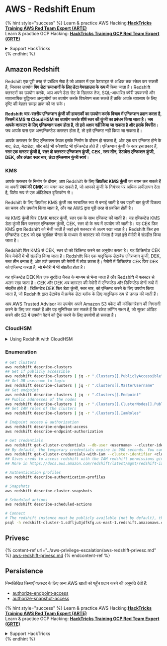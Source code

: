 # AWS - Redshift Enum

{% hint style="success" %}
Learn & practice AWS Hacking:<img src="../../../.gitbook/assets/image (1) (1) (1) (1).png" alt="" data-size="line">[**HackTricks Training AWS Red Team Expert (ARTE)**](https://training.hacktricks.xyz/courses/arte)<img src="../../../.gitbook/assets/image (1) (1) (1) (1).png" alt="" data-size="line">\
Learn & practice GCP Hacking: <img src="../../../.gitbook/assets/image (2) (1).png" alt="" data-size="line">[**HackTricks Training GCP Red Team Expert (GRTE)**<img src="../../../.gitbook/assets/image (2) (1).png" alt="" data-size="line">](https://training.hacktricks.xyz/courses/grte)

<details>

<summary>Support HackTricks</summary>

* Check the [**subscription plans**](https://github.com/sponsors/carlospolop)!
* **Join the** 💬 [**Discord group**](https://discord.gg/hRep4RUj7f) or the [**telegram group**](https://t.me/peass) or **follow** us on **Twitter** 🐦 [**@hacktricks\_live**](https://twitter.com/hacktricks_live)**.**
* **Share hacking tricks by submitting PRs to the** [**HackTricks**](https://github.com/carlospolop/hacktricks) and [**HackTricks Cloud**](https://github.com/carlospolop/hacktricks-cloud) github repos.

</details>
{% endhint %}

## Amazon Redshift

Redshift एक पूरी तरह से प्रबंधित सेवा है जो आकार में एक पेटाबाइट से अधिक तक स्केल कर सकती है, जिसका उपयोग **बिग डेटा समाधानों के लिए डेटा वेयरहाउस के रूप में** किया जाता है। Redshift क्लस्टरों का उपयोग करके, आप अपने डेटा सेट के खिलाफ तेज, SQL-आधारित क्वेरी उपकरणों और व्यावसायिक बुद्धिमत्ता अनुप्रयोगों का उपयोग करके विश्लेषण चला सकते हैं ताकि आपके व्यवसाय के लिए दृष्टि की बेहतर समझ प्राप्त की जा सके।

**Redshift चार-स्तरीय एन्क्रिप्शन कुंजी की हायरार्की का उपयोग करके विश्राम में एन्क्रिप्शन प्रदान करता है, जिसमें KMS या CloudHSM का उपयोग करके शीर्ष स्तर की कुंजी का प्रबंधन किया जाता है**। **जब आपके क्लस्टर के लिए एन्क्रिप्शन सक्षम होता है, तो इसे अक्षम नहीं किया जा सकता है और इसके विपरीत**। जब आपके पास एक अनएन्क्रिप्टेड क्लस्टर होता है, तो इसे एन्क्रिप्ट नहीं किया जा सकता है।

आपके क्लस्टर के लिए एन्क्रिप्शन केवल इसके निर्माण के दौरान हो सकता है, और एक बार एन्क्रिप्ट होने के बाद, डेटा, मेटाडेटा, और कोई भी स्नैपशॉट भी एन्क्रिप्टेड होते हैं। एन्क्रिप्शन कुंजी के स्तर इस प्रकार हैं, **स्तर एक मास्टर कुंजी है, स्तर दो क्लस्टर एन्क्रिप्शन कुंजी, CEK, स्तर तीन, डेटाबेस एन्क्रिप्शन कुंजी, DEK, और अंततः स्तर चार, डेटा एन्क्रिप्शन कुंजी स्वयं**।

### KMS

आपके क्लस्टर के निर्माण के दौरान, आप Redshift के लिए **डिफ़ॉल्ट KMS कुंजी** का चयन कर सकते हैं या अपनी **स्वयं की CMK** का चयन कर सकते हैं, जो आपको कुंजी के नियंत्रण पर अधिक लचीलापन देता है, विशेष रूप से एक ऑडिटेबल दृष्टिकोण से।

Redshift के लिए डिफ़ॉल्ट KMS कुंजी तब स्वचालित रूप से बनाई जाती है जब पहली बार कुंजी विकल्प का चयन और उपयोग किया जाता है, और यह AWS द्वारा पूरी तरह से प्रबंधित होती है।

यह KMS कुंजी फिर CMK मास्टर कुंजी, स्तर एक के साथ एन्क्रिप्ट की जाती है। यह एन्क्रिप्टेड KMS डेटा कुंजी फिर क्लस्टर एन्क्रिप्शन कुंजी, CEK, स्तर दो के रूप में उपयोग की जाती है। यह CEK फिर KMS द्वारा Redshift को भेजी जाती है जहां इसे क्लस्टर से अलग रखा जाता है। Redshift फिर इस एन्क्रिप्टेड CEK को एक सुरक्षित चैनल के माध्यम से क्लस्टर को भेजता है जहां इसे मेमोरी में संग्रहीत किया जाता है।

Redshift फिर KMS से CEK, स्तर दो को डिक्रिप्ट करने का अनुरोध करता है। यह डिक्रिप्टेड CEK फिर मेमोरी में भी संग्रहीत किया जाता है। Redshift फिर एक यादृच्छिक डेटाबेस एन्क्रिप्शन कुंजी, DEK, स्तर तीन बनाता है, और उसे क्लस्टर की मेमोरी में लोड करता है। मेमोरी में डिक्रिप्टेड CEK फिर DEK को एन्क्रिप्ट करता है, जो मेमोरी में भी संग्रहीत होता है।

यह एन्क्रिप्टेड DEK फिर एक सुरक्षित चैनल के माध्यम से भेजा जाता है और Redshift में क्लस्टर से अलग रखा जाता है। CEK और DEK अब क्लस्टर की मेमोरी में एन्क्रिप्टेड और डिक्रिप्टेड दोनों रूपों में संग्रहीत होते हैं। डिक्रिप्टेड DEK फिर डेटा कुंजी, स्तर चार, को एन्क्रिप्ट करने के लिए उपयोग किया जाता है, जो Redshift द्वारा डेटाबेस में प्रत्येक डेटा ब्लॉक के लिए यादृच्छिक रूप से उत्पन्न की जाती हैं।

आप AWS Trusted Advisor का उपयोग अपने Amazon S3 बकेट की कॉन्फ़िगरेशन की निगरानी करने के लिए कर सकते हैं और यह सुनिश्चित कर सकते हैं कि बकेट लॉगिंग सक्षम है, जो सुरक्षा ऑडिट करने और S3 में उपयोग पैटर्न को ट्रैक करने के लिए उपयोगी हो सकता है।

### CloudHSM

<details>

<summary>Using Redshift with CloudHSM</summary>

जब आप CloudHSM के साथ अपने एन्क्रिप्शन को करने के लिए काम कर रहे होते हैं, तो सबसे पहले आपको अपने HSM क्लाइंट और Redshift के बीच एक विश्वसनीय कनेक्शन सेट करना होगा जबकि क्लाइंट और सर्वर प्रमाणपत्रों का उपयोग करते हुए।

यह कनेक्शन सुरक्षित संचार प्रदान करने के लिए आवश्यक है, जिससे एन्क्रिप्शन कुंजियों को आपके HSM क्लाइंट और आपके Redshift क्लस्टरों के बीच भेजा जा सके। एक यादृच्छिक रूप से उत्पन्न निजी और सार्वजनिक कुंजी जोड़ी का उपयोग करते हुए, Redshift एक सार्वजनिक क्लाइंट प्रमाणपत्र बनाता है, जिसे एन्क्रिप्ट किया जाता है और Redshift द्वारा संग्रहीत किया जाता है। इसे डाउनलोड और आपके HSM क्लाइंट में पंजीकृत किया जाना चाहिए, और सही HSM विभाजन को सौंपा जाना चाहिए।

आपको फिर Redshift को अपने HSM क्लाइंट के निम्नलिखित विवरणों के साथ कॉन्फ़िगर करना होगा: HSM IP पता, HSM विभाजन नाम, HSM विभाजन पासवर्ड, और सार्वजनिक HSM सर्वर प्रमाणपत्र, जिसे CloudHSM द्वारा एक आंतरिक मास्टर कुंजी का उपयोग करके एन्क्रिप्ट किया गया है। एक बार जब यह जानकारी प्रदान की जाती है, तो Redshift पुष्टि करेगा और सत्यापित करेगा कि यह विकास विभाजन से कनेक्ट और एक्सेस कर सकता है।

यदि आपकी आंतरिक सुरक्षा नीतियाँ या शासन नियंत्रण यह निर्धारित करते हैं कि आपको कुंजी रोटेशन लागू करना चाहिए, तो यह Redshift के साथ संभव है, जिससे आप एन्क्रिप्टेड क्लस्टरों के लिए एन्क्रिप्शन कुंजियों को घुमा सकते हैं, हालाँकि, आपको यह जानना आवश्यक है कि कुंजी रोटेशन प्रक्रिया के दौरान, यह एक बहुत छोटे समय के लिए क्लस्टर को अनुपलब्ध बना देगा, इसलिए यह सबसे अच्छा है कि आप केवल तब कुंजी घुमाएँ जब आपको इसकी आवश्यकता हो, या यदि आपको लगता है कि वे समझौता किए गए हो सकते हैं।

रोटेशन के दौरान, Redshift आपके क्लस्टर के लिए CEK को घुमाएगा और उस क्लस्टर के किसी भी बैकअप के लिए। यह क्लस्टर के लिए DEK को घुमाएगा लेकिन यह संभव नहीं है कि DEK को S3 में संग्रहीत स्नैपशॉट के लिए घुमाया जाए जो DEK का उपयोग करके एन्क्रिप्ट किए गए हैं। यह प्रक्रिया पूरी होने तक क्लस्टर को 'कुंजी घुमा रहा है' की स्थिति में रखेगा जब स्थिति 'उपलब्ध' पर लौटेगी।

</details>

### Enumeration
```bash
# Get clusters
aws redshift describe-clusters
## Get if publicly accessible
aws redshift describe-clusters | jq -r ".Clusters[].PubliclyAccessible"
## Get DB username to login
aws redshift describe-clusters | jq -r ".Clusters[].MasterUsername"
## Get endpoint
aws redshift describe-clusters | jq -r ".Clusters[].Endpoint"
## Public addresses of the nodes
aws redshift describe-clusters | jq -r ".Clusters[].ClusterNodes[].PublicIPAddress"
## Get IAM roles of the clusters
aws redshift describe-clusters | jq -r ".Clusters[].IamRoles"

# Endpoint access & authorization
aws redshift describe-endpoint-access
aws redshift describe-endpoint-authorization

# Get credentials
aws redshift get-cluster-credentials --db-user <username> --cluster-identifier <cluster-id>
## By default, the temporary credentials expire in 900 seconds. You can optionally specify a duration between 900 seconds (15 minutes) and 3600 seconds (60 minutes).
aws redshift get-cluster-credentials-with-iam --cluster-identifier <cluster-id>
## Gives creds to access redshift with the IAM redshift permissions given to the current AWS account
## More in https://docs.aws.amazon.com/redshift/latest/mgmt/redshift-iam-access-control-identity-based.html

# Authentication profiles
aws redshift describe-authentication-profiles

# Snapshots
aws redshift describe-cluster-snapshots

# Scheduled actions
aws redshift describe-scheduled-actions

# Connect
# The redshift instance must be publicly available (not by default), the sg need to allow inbounds connections to the port and you need creds
psql -h redshift-cluster-1.sdflju3jdfkfg.us-east-1.redshift.amazonaws.com -U admin -d dev -p 5439
```
## Privesc

{% content-ref url="../aws-privilege-escalation/aws-redshift-privesc.md" %}
[aws-redshift-privesc.md](../aws-privilege-escalation/aws-redshift-privesc.md)
{% endcontent-ref %}

## Persistence

निम्नलिखित क्रियाएँ क्लस्टर के लिए अन्य AWS खातों को पहुँच प्रदान करने की अनुमति देती हैं:

* [authorize-endpoint-access](https://docs.aws.amazon.com/cli/latest/reference/redshift/authorize-endpoint-access.html)
* [authorize-snapshot-access](https://docs.aws.amazon.com/cli/latest/reference/redshift/authorize-snapshot-access.html)

{% hint style="success" %}
Learn & practice AWS Hacking:<img src="../../../.gitbook/assets/image (1) (1) (1) (1).png" alt="" data-size="line">[**HackTricks Training AWS Red Team Expert (ARTE)**](https://training.hacktricks.xyz/courses/arte)<img src="../../../.gitbook/assets/image (1) (1) (1) (1).png" alt="" data-size="line">\
Learn & practice GCP Hacking: <img src="../../../.gitbook/assets/image (2) (1).png" alt="" data-size="line">[**HackTricks Training GCP Red Team Expert (GRTE)**<img src="../../../.gitbook/assets/image (2) (1).png" alt="" data-size="line">](https://training.hacktricks.xyz/courses/grte)

<details>

<summary>Support HackTricks</summary>

* Check the [**subscription plans**](https://github.com/sponsors/carlospolop)!
* **Join the** 💬 [**Discord group**](https://discord.gg/hRep4RUj7f) or the [**telegram group**](https://t.me/peass) or **follow** us on **Twitter** 🐦 [**@hacktricks\_live**](https://twitter.com/hacktricks_live)**.**
* **Share hacking tricks by submitting PRs to the** [**HackTricks**](https://github.com/carlospolop/hacktricks) and [**HackTricks Cloud**](https://github.com/carlospolop/hacktricks-cloud) github repos.

</details>
{% endhint %}

